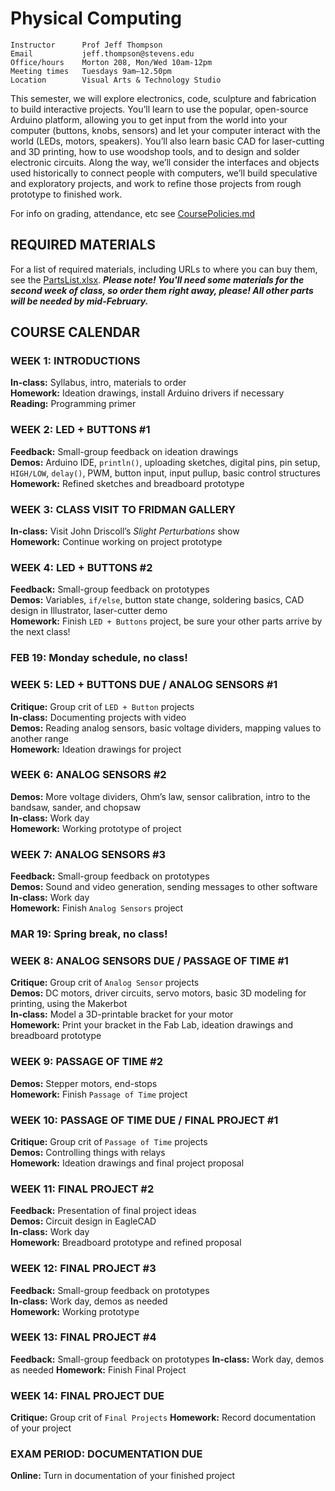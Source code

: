 # Physical Computing

    Instructor      Prof Jeff Thompson
    Email           jeff.thompson@stevens.edu 
    Office/hours    Morton 208, Mon/Wed 10am-12pm
    Meeting times   Tuesdays 9am–12.50pm
    Location        Visual Arts & Technology Studio

This semester, we will explore electronics, code, sculpture and fabrication to build interactive projects. You’ll learn to use the popular, open-source Arduino platform, allowing you to get input from the world into your computer (buttons, knobs, sensors) and let your computer interact with the world (LEDs, motors, speakers). You’ll also learn basic CAD for laser-cutting and 3D printing, how to use woodshop tools, and to design and solder electronic circuits. Along the way, we’ll consider the interfaces and objects used historically to connect people with computers, we’ll build speculative and exploratory projects, and work to refine those projects from rough prototype to finished work.

For info on grading, attendance, etc see [CoursePolicies.md](https://github.com/jeffThompson/PhysicalComputing/blob/master/CoursePolicies.md)

## REQUIRED MATERIALS

For a list of required materials, including URLs to where you can buy them, see the [PartsList.xlsx](https://github.com/jeffThompson/PhysicalComputing/blob/master/PartsList.xlsx?raw=true). ***Please note! You'll need some materials for the second week of class, so order them right away, please! All other parts will be needed by mid-February.***

## COURSE CALENDAR

### WEEK 1: INTRODUCTIONS  
**In-class:** Syllabus, intro, materials to order  
**Homework:** Ideation drawings, install Arduino drivers if necessary  
**Reading:** Programming primer  

### WEEK 2: LED + BUTTONS #1  
**Feedback:** Small-group feedback on ideation drawings  
**Demos:** Arduino IDE, `println()`, uploading sketches, digital pins, pin setup, `HIGH/LOW`, `delay()`, PWM, button input, input pullup, basic control structures  
**Homework:** Refined sketches and breadboard prototype  

### WEEK 3: CLASS VISIT TO FRIDMAN GALLERY  
**In-class:** Visit John Driscoll’s *Slight Perturbations* show   
**Homework:** Continue working on project prototype  

### WEEK 4: LED + BUTTONS #2  
**Feedback:** Small-group feedback on prototypes  
**Demos:** Variables, `if/else`, button state change, soldering basics, CAD design in Illustrator, laser-cutter demo  
**Homework:** Finish `LED + Buttons` project, be sure your other parts arrive by the next class!  

### FEB 19: Monday schedule, no class!

### WEEK 5: LED + BUTTONS DUE / ANALOG SENSORS #1  
**Critique:** Group crit of `LED + Button` projects  
**In-class:** Documenting projects with video  
**Demos:** Reading analog sensors, basic voltage dividers, mapping values to another range  
**Homework:** Ideation drawings for project  

### WEEK 6: ANALOG SENSORS #2  
**Demos:** More voltage dividers, Ohm’s law, sensor calibration, intro to the bandsaw, sander, and chopsaw  
**In-class:** Work day  
**Homework:** Working prototype of project  

### WEEK 7: ANALOG SENSORS #3  
**Feedback:** Small-group feedback on prototypes  
**Demos:** Sound and video generation, sending messages to other software  
**In-class:** Work day  
**Homework:** Finish `Analog Sensors` project  

### MAR 19: Spring break, no class!

### WEEK 8: ANALOG SENSORS DUE / PASSAGE OF TIME #1  
**Critique:** Group crit of `Analog Sensor` projects  
**Demos:** DC motors, driver circuits, servo motors, basic 3D modeling for printing, using the Makerbot  
**In-class:** Model a 3D-printable bracket for your motor  
**Homework:** Print your bracket in the Fab Lab, ideation drawings and breadboard prototype  

### WEEK 9: PASSAGE OF TIME #2  
**Demos:** Stepper motors, end-stops  
**Homework:** Finish `Passage of Time` project  

### WEEK 10: PASSAGE OF TIME DUE / FINAL PROJECT #1  
**Critique:** Group crit of `Passage of Time` projects  
**Demos:** Controlling things with relays  
**Homework:** Ideation drawings and final project proposal  

### WEEK 11: FINAL PROJECT #2  
**Feedback:** Presentation of final project ideas  
**Demos:** Circuit design in EagleCAD  
**In-class:** Work day  
**Homework:** Breadboard prototype and refined proposal  

### WEEK 12: FINAL PROJECT #3  
**Feedback:** Small-group feedback on prototypes  
**In-class:** Work day, demos as needed  
**Homework:** Working prototype  

### WEEK 13: FINAL PROJECT #4  
**Feedback:** Small-group feedback on prototypes
**In-class:** Work day, demos as needed
**Homework:** Finish Final Project

### WEEK 14: FINAL PROJECT DUE
**Critique:** Group crit of `Final Projects`
**Homework:** Record documentation of your project

### EXAM PERIOD: DOCUMENTATION DUE
**Online:** Turn in documentation of your finished project

